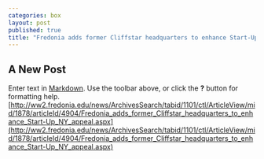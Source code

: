 ```yaml
---
categories: box
layout: post
published: true
title: "Fredonia adds former Cliffstar headquarters to enhance Start-Up NY appeal"
---
```


## A New Post

Enter text in [Markdown](http://daringfireball.net/projects/markdown/). Use the toolbar above, or click the **?** button for formatting help.
[http://ww2.fredonia.edu/news/ArchivesSearch/tabid/1101/ctl/ArticleView/mid/1878/articleId/4904/Fredonia_adds_former_Cliffstar_headquarters_to_enhance_Start-Up_NY_appeal.aspx](http://ww2.fredonia.edu/news/ArchivesSearch/tabid/1101/ctl/ArticleView/mid/1878/articleId/4904/Fredonia_adds_former_Cliffstar_headquarters_to_enhance_Start-Up_NY_appeal.aspx)